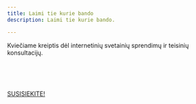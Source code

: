 ```yaml
---
title: Laimi tie kurie bando
description: Laimi tie kurie bando.

---
```


Kviečiame kreiptis dėl internetinių svetainių sprendimų ir teisinių konsultacijų.

<br>
<br>
<br>






[SUSISIEKITE!](https://docs.google.com/forms/d/1LNTWnSMSel4PP5vldvFE7IaFhCJf5ZJ9HgNVmkJpM1U/edit)
